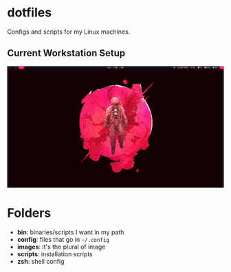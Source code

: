 # dotfiles
Configs and scripts for my Linux machines.

## Current Workstation Setup
![Sway desktop preview](images/sway-desktop.png)

# Folders
- **bin**: binaries/scripts I want in my path
- **config**: files that go in `~/.config`
- **images**: it's the plural of image
- **scripts**: installation scripts
- **zsh**: shell config
